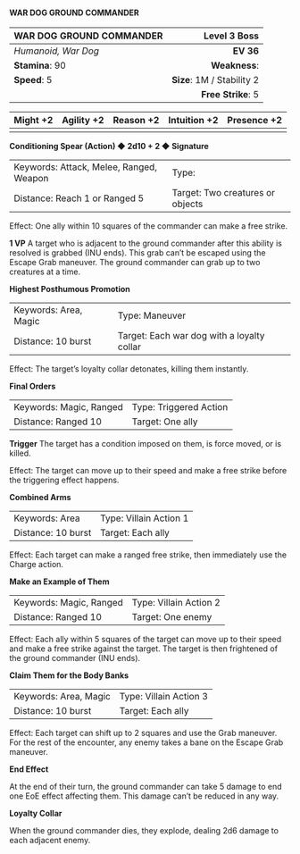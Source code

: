 #### WAR DOG GROUND COMMANDER

| WAR DOG GROUND COMMANDER |           **Level 3 Boss** |
| :----------------------- | -------------------------: |
| *Humanoid, War Dog*      |                  **EV 36** |
| **Stamina**: 90          |              **Weakness**: |
| **Speed**: 5             | **Size**: 1M / Stability 2 |
|                          |         **Free Strike**: 5 |

| **Might** +2 | **Agility** +2 | **Reason** +2 | **Intuition** +2 | **Presence** +2 |
| ------------ | -------------- | ------------- | ---------------- | --------------- |
|              |                |               |                  |                 |

**Conditioning Spear (Action) ◆ 2d10 + 2 ◆ Signature**

|                                         |                                  |
| :-------------------------------------- | :------------------------------- |
| Keywords: Attack, Melee, Ranged, Weapon | Type:                            |
| Distance: Reach 1 or Ranged 5           | Target: Two creatures or objects |

Effect: One ally within 10 squares of the commander can make a free strike.

****1 VP****
A target who is adjacent to the ground commander after this ability is resolved is grabbed (INU ends). This grab can’t be escaped using the Escape Grab maneuver. The ground commander can grab up to two creatures at a time.

**Highest Posthumous Promotion**

|                       |                                            |
| :-------------------- | :----------------------------------------- |
| Keywords: Area, Magic | Type: Maneuver                             |
| Distance: 10 burst    | Target: Each war dog with a loyalty collar |

Effect: The target’s loyalty collar detonates, killing them instantly.

**Final Orders**

|                         |                        |
| :---------------------- | :--------------------- |
| Keywords: Magic, Ranged | Type: Triggered Action |
| Distance: Ranged 10     | Target: One ally       |

****Trigger****
The target has a condition imposed on them, is force moved, or is killed.

Effect: The target can move up to their speed and make a free strike before the triggering effect happens.

**Combined Arms**

|                    |                        |
| :----------------- | :--------------------- |
| Keywords: Area     | Type: Villain Action 1 |
| Distance: 10 burst | Target: Each ally      |

Effect: Each target can make a ranged free strike, then immediately use the Charge action.

**Make an Example of Them**

|                         |                        |
| :---------------------- | :--------------------- |
| Keywords: Magic, Ranged | Type: Villain Action 2 |
| Distance: Ranged 10     | Target: One enemy      |

Effect: Each ally within 5 squares of the target can move up to their speed and make a free strike against the target. The target is then frightened of the ground commander (INU ends).

**Claim Them for the Body Banks**

|                       |                        |
| :-------------------- | :--------------------- |
| Keywords: Area, Magic | Type: Villain Action 3 |
| Distance: 10 burst    | Target: Each ally      |

Effect: Each target can shift up to 2 squares and use the Grab maneuver. For the rest of the encounter, any enemy takes a bane on the Escape Grab maneuver.

**End Effect**

At the end of their turn, the ground commander can take 5 damage to end one EoE effect affecting them. This damage can’t be reduced in any way.

**Loyalty Collar**

When the ground commander dies, they explode, dealing 2d6 damage to each adjacent enemy.
